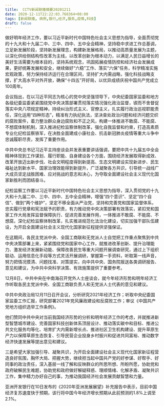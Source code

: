 ```yaml
---
title:  CCTV新闻联播摘要20201211
date: 2020-12-11T22:22:03.768364+08:00
tags: [新闻联播, 病例,银行,经济,服务,疫情,科技]
draft: false
---
```


做好明年<span class="keywords_content">经济</span>工作，要以习近平新时代中国特色社会主义思想为指导，全面贯彻党的十九大和十九届二中、三中、四中、五中全会精神，坚持稳中求进工作总基调，立足新发展阶段，坚持新发展理念，构建新发展格局，以推动高质量发展为主题，以深化供给侧结构性改革为主线，以改革创新为根本动力，以满足人民日益增长的美好生活需要为根本目的，坚持系统观念，巩固拓展<span class="keywords_content">疫情</span>防控和<span class="keywords_content">经济</span>社会发展成果，更好统筹发展和安全，继续做好“六稳”工作、落实“六保”任务，科学精准实施宏观政策，努力保持<span class="keywords_content">经济</span>运行在合理区间，坚持扩大内需战略，强化<span class="keywords_fund">科技</span>战略支撑，扩大高水平对外开放，确保“十四五”开好局，以优异成绩庆祝中国共产党成立100周年。

会议指出，在以习近平同志为核心的党中央坚强领导下，中央纪委国家监委和地方各级纪委监委紧紧围绕党中央决策部署贯彻落实情况强化政治监督，锲而不舍督促落实中央八项规定精神，持续纠治形式主义、官僚主义，扎实履行政治巡视职能责任，深化运用“四种形态”，精准有力执纪执法，坚决查处政治问题和<span class="keywords_content">经济</span>问题交织的腐败案件，着力整治群众身边腐败和不正之风，构建一体推进不敢腐、不能腐、不想腐体制机制，深入推进纪检监察体制改革，强化自我监督和约束，打造高素质专业化纪检监察铁军，在决胜全面建成小康社会、抗击新冠肺炎<span class="keywords_content">疫情</span>等重大斗争中忠诚履职尽责，发挥了重要作用。

中共中央总书记习近平主持座谈会并发表重要讲话强调，要把中共十九届五中全会精神体现到工作谋划、履行职能、自身建设各个方面，围绕<span class="keywords_content">经济</span>发展取得新成效、改革开放迈出新步伐、社会文明程度得到新提高、生态文明建设实现新进步、民生福祉达到新水平、国家治理效能得到新提升，广泛凝聚各方共识，引导统一战线广大成员坚定战胜困难、应对挑战的意志和决心，为夺取全面建设社会主义现代化国家新胜利而团结奋斗。

纪检监察工作要以习近平新时代中国特色社会主义思想为指导，深入贯彻党的十九大和十九届二中、三中、四中、五中全会精神，增强“四个意识”、坚定“四个自信”、做到“两个维护”，坚定不移全面从严治党，坚持和完善党和国家监督体系，忠实履行党章和宪法赋予的职责，有力推动党中央决策部署有效落实，紧扣党和国家工作大局发挥监督保障执行、促进完善发展作用，一体推进不敢腐、不能腐、不想腐，深化纪检监察体制改革，扎实推进规范化法治化建设，切实加强干部队伍建设，为开启全面建设社会主义现代化国家新征程提供坚强保证。

在这期间，各民主党派中央、全国工商联和无党派人士自觉把工作重点聚焦到中共中央决策部署上来，紧紧围绕党和国家中心工作，就推进改革创新、提升治理能力、激发<span class="keywords_content">经济</span>发展新动能、保障改善民生等重大问题开展调查研究，通过上下组织联动、运用信息化手段等方式灵活开展调研，掌握第一手资料，听取第一线声音，努力把情况摸清、问题找准、对策提实，向中共中央、国务院报送各类调研报告、意见和建议，为中共中央科学决策、有效施策提供了重要参考。

12月8日，中共中央在中南海召开党外人士座谈会，就今年<span class="keywords_content">经济</span>形势和明年<span class="keywords_content">经济</span>工作听取各民主党派中央、全国工商联负责人和无党派人士代表的意见和建议。

中共中央政治局12月11日召开会议，分析研究2021年<span class="keywords_content">经济</span>工作；听取中央纪委国家监委工作汇报，研究部署2021年党风廉政建设和反腐败工作；审议《中国共产党地方组织选举工作条例》。

他们赞同中共中央对当前我国<span class="keywords_content">经济</span>形势的分析和明年<span class="keywords_content">经济</span>工作的考虑，并就推进新型智慧城市建设、完善国家<span class="keywords_fund">科技</span>创新体系顶层设计、推动落实碳中和目标、推进公共文化<span class="keywords_fund">服务</span>均等化、培育扩大内需新增长点、推进社区卫生机构建设、提升草原生产力以保障草原生态恢复、引导民营企业投身乡村振兴和促进共同富裕、推动数字<span class="keywords_content">经济</span>快速发展等提出意见和建议。

三是希望大家加强引导、凝聚共识，为开启全面建设社会主义现代化国家新征程营造良好氛围，胸怀大局、把握大势，继续担当起中国共产党的好参谋、好帮手、好同事的政治责任，深入基层一线了解和反映群众的所思所想、所盼所愿，协助党和政府破解民生难题，协助党和政府做好解疑释惑、理顺情绪、化解矛盾、凝聚共识工作，集中精力办好自己的事，为推动我国<span class="keywords_content">经济</span>社会发展贡献智慧和力量。

亚洲开发<span class="keywords_fund">银行</span>在10日发布的《2020年亚洲发展展望》补充报告中表示，目前中国<span class="keywords_content">经济</span>复苏速度快于预期，该行将中国今年<span class="keywords_content">经济</span>增长预期从此前预测的1.8%上调至2.1%。
